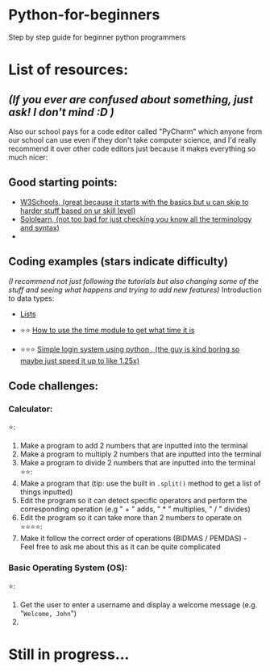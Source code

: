 # Python-for-beginners
Step by step guide for beginner python programmers


# List of resources:
## _(If you ever are confused about something, just ask! I don't mind :D )_

Also our school pays for a code editor called "PyCharm" which anyone from our school can use even if they don't take computer science, and I'd really recommend it over other code editors just because it makes everything so much nicer:

## Good starting points:
- [W3Schools, (great because it starts with the basics but u can skip to harder stuff based on ur skill level)](https://www.w3schools.com/python/default.asp)
- [Sololearn, (not too bad for just checking you know all the terminology and syntax)](https://www.sololearn.com/en/)
- []()

## Coding examples (stars indicate difficulty)
_(I recommend not just following the tutorials but also changing some of the stuff and seeing what happens and trying to add new features)_
Introduction to data types:
- [Lists](https://www.youtube.com/watch?v=9OeznAkyQz4)

- :star::star: [How to use the time module to get what time it is](https://www.youtube.com/watch?v=Qj3GlL5ckQA)
- :star::star::star: [Simple login system using python  , (the guy is kind boring so maybe just speed it up to like 1.25x)](https://www.youtube.com/watch?v=keY_RKilMp0)

## Code challenges:
### Calculator:
:star::
1. Make a program to add 2 numbers that are inputted into the terminal
2. Make a program to multiply 2 numbers that are inputted into the terminal
3. Make a program to divide 2 numbers that are inputted into the terminal
:star::star::
4. Make a program that (tip: use the built in `.split()` method to get a list of things inputted)
5. Edit the program so it can detect specific operators and perform the corresponding operation (e.g " + " adds, " * " multiplies, " / " divides)
6. Edit the program so it can take more than 2 numbers to operate on
:star::star::star::star::
7. Make it follow the correct order of operations (BIDMAS / PEMDAS) - Feel free to ask me about this as it can be quite complicated

### Basic Operating System (OS):
:star::
1. Get the user to enter a username and display a welcome message (e.g. "`Welcome, John`")
2. 

# Still in progress...
